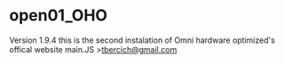 ﻿# open01_OHO
 Version 1.9.4
this is the second instalation of Omni hardware optimized's offical website
main.JS >tbercich@gmail.com
